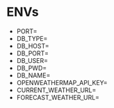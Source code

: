 # ENVs
* PORT=
* DB_TYPE=
* DB_HOST=
* DB_PORT=
* DB_USER=
* DB_PWD=
* DB_NAME=
* OPENWEATHERMAP_API_KEY=
* CURRENT_WEATHER_URL=
* FORECAST_WEATHER_URL=
